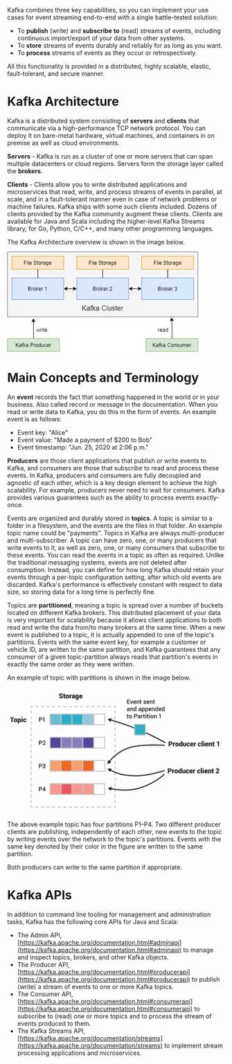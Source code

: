 Kafka combines three key capabilities, so you can implement your use cases for event streaming end-to-end with a single battle-tested
solution:

* To **publish** (write) and **subscribe to** (read) streams of events, including continuous import/export of your data from other systems.
* To **store** streams of events durably and reliably for as long as you want.
* To **process** streams of events as they occur or retrospectively.

All this functionality is provided in a distributed, highly scalable, elastic, fault-tolerant, and secure manner.

# Kafka Architecture

Kafka is a distributed system consisting of **servers** and **clients** that communicate via a high-performance TCP network protocol. 
You can deploy it on bare-metal hardware, virtual machines, and containers in on premise as well as cloud environments.

**Servers** - Kafka is run as a cluster of one or more servers that can span multiple datacenters or cloud regions.
Servers form the storage layer called the **brokers**.

**Clients** - Clients allow you to write distributed applications and microservices that read, write, and process streams of events in
parallel, at scale, and in a fault-tolerant manner even in case of network problems or machine failures. 
Kafka ships with some such clients included. Dozens of clients provided by the Kafka community augment these clients.
Clients are available for Java and Scala including the higher-level Kafka Streams library, for Go, Python, C/C++, and
many other programming languages.

The Kafka Architecture overview is shown in the image below.

![Kafka Overview](images/kafka_overview.png)

# Main Concepts and Terminology

An **event** records the fact that something happened in the world or in your business.
Also called record or message in the documentation. When you read or write data to Kafka, you do this in the form of events.
An example event is as follows:

* Event key: "Alice"
* Event value: "Made a payment of $200 to Bob"
* Event timestamp: "Jun. 25, 2020 at 2:06 p.m."

**Producers** are those client applications that publish or write events to Kafka, and consumers are those that subscribe to read and
process these events.
In Kafka, producers and consumers are fully decoupled and agnostic of each other,
which is a key design element to achieve the high scalability. 
For example, producers never need to wait for consumers.
Kafka provides various guarantees such as the ability to process events exactly-once.

Events are organized and durably stored in **topics**. 
A topic is similar to a folder in a filesystem, and the events are the files in that folder. 
An example topic name could be "payments". Topics in Kafka are always multi-producer and multi-subscriber. 
A topic can have zero, one, or many producers that write events to it, as well as zero, one, 
or many consumers that subscribe to these events. 
You can read the events in a topic as often as required.
Unlike the traditional messaging systems, events are not deleted after consumption. 
Instead, you can define for how long Kafka should retain your events through a per-topic configuration setting, 
after which old events are discarded. 
Kafka's performance is effectively constant with respect to data size, so storing data for a long time is perfectly fine.

Topics are **partitioned**, meaning a topic is spread over a number of buckets located on different Kafka brokers. 
This distributed placement of your data is very important for scalability because it allows client applications to both read and write
the data from/to many brokers at the same time.
When a new event is published to a topic, it is actually appended to one of the topic's partitions. Events with the same event key,
for example a customer or vehicle ID, are written to the same partition, and Kafka guarantees that any consumer of a given topic-partition 
always reads that partition's events in exactly the same order as they were written.

An example of topic with partitions is shown in the image below.

![Topics and Producers](images/streams-and-tables-p1_p4.png)

The above example topic has four partitions P1–P4. Two different producer clients are publishing, independently of each other, new events to
the topic by writing events over the network to the topic's partitions.
Events with the same key denoted by their color in the figure are written to the same partition.

Both producers can write to the same partition if appropriate.

# Kafka APIs

In addition to command line tooling for management and administration tasks, Kafka has the following core APIs for Java and Scala:

* The Admin API, [https://kafka.apache.org/documentation.html#adminapi](https://kafka.apache.org/documentation.html#adminapi) 
  to manage and inspect topics, brokers, and other Kafka objects.
* The Producer API, [https://kafka.apache.org/documentation.html#producerapi](https://kafka.apache.org/documentation.html#producerapi) 
  to publish (write) a stream of events to one or more Kafka topics.
* The Consumer API, [https://kafka.apache.org/documentation.html#consumerapi](https://kafka.apache.org/documentation.html#consumerapi)
  to subscribe to (read) one or more topics and to process the stream of events produced to them.
* The Kafka Streams API, [https://kafka.apache.org/documentation/streams](https://kafka.apache.org/documentation/streams)
  to implement stream processing applications and microservices.
